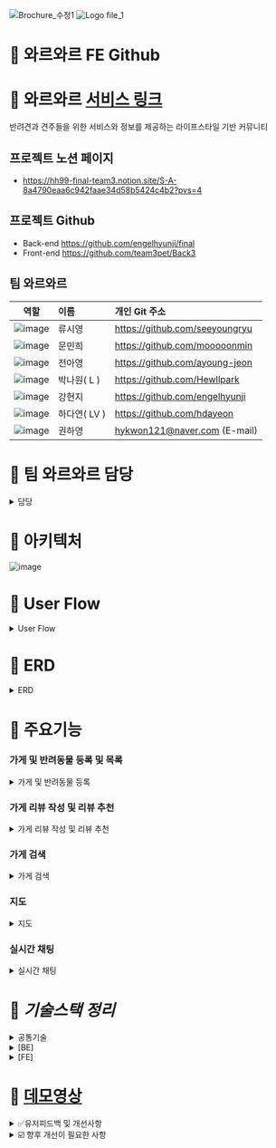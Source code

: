 ![Brochure_수정1](https://github.com/engelhyunji/final/assets/147478174/f94f141f-bf5a-4bc4-b06d-3718dc36e494)
![Logo file_1](https://github.com/engelhyunji/final/assets/147478174/21f44e9f-e376-442f-91b4-02811f058c56)


# 🐶 와르와르 FE Github
# 🐶 와르와르 [서비스 링크](https://final-pi-five.vercel.app/)
반려견과 견주들을 위한 서비스와 정보를 제공하는 라이프스타일 기반 커뮤니티

## 프로젝트 노션 페이지
- https://hh99-final-team3.notion.site/S-A-8a4790eaa6c942faae34d58b5424c4b2?pvs=4
## 프로젝트 Github
- Back-end  https://github.com/engelhyunji/final
- Front-end  https://github.com/team3pet/Back3

## 팀 와르와르
| 역할 | 이름 | 개인 Git 주소 |
|    :---:     | :---           | :---          |
|![image](https://github.com/engelhyunji/final/assets/147478174/71bf1b7c-e1c0-4208-b6d2-548f0083dd37)| 류시영     | https://github.com/seeyoungryu |
| ![image](https://github.com/engelhyunji/final/assets/147478174/71bf1b7c-e1c0-4208-b6d2-548f0083dd37)     | 문민희       | https://github.com/mooooonmin    |
| ![image](https://github.com/engelhyunji/final/assets/147478174/71bf1b7c-e1c0-4208-b6d2-548f0083dd37)     | 전아영       |https://github.com/ayoung-jeon   |
| ![image](https://github.com/engelhyunji/final/assets/147478174/71bf1b7c-e1c0-4208-b6d2-548f0083dd37)     | 박나원( L ) | https://github.com/Hewllpark      |
| ![image](https://github.com/engelhyunji/final/assets/147478174/0cf31df6-9185-4ec1-bc65-78e2129b29e4)| 강현지       | https://github.com/engelhyunji |
| ![image](https://github.com/engelhyunji/final/assets/147478174/0cf31df6-9185-4ec1-bc65-78e2129b29e4)| 하다연( LV )| https://github.com/hdayeon |
| ![image](https://github.com/engelhyunji/final/assets/147478174/96b6cc7c-0b61-4b41-a424-9a37d837c4ce)| 권하영       | hykwon121@naver.com (E-mail)|

# 🐾 팀 와르와르 담당
<details>
<summary>담당</summary> 

| 역할 | 이름 | 분담 |
| --- | --- | --- |
| Spring | 류시영 | ‣ 반려동물<br>   - 반려동물 등록, 수정, 삭제<br>   - 페이지네이션 및 정렬 (미구현시 제외)<br>‣ 반려동물 좋아요 (미구현시 제외)<br>   - 좋아요 등록, 삭제, 조회<br>‣ 반려동물 이미지<br> - 등록, 수정 삭제<br>‣ 테스트서버 (http)<br>   - AWS EC2, RDS(MySQL), S3<br>‣ 스케쥴링 서비스 로직 |
| Spring | 문민희 | ‣ 유저<br>   - 회원가입, 로그인(Access/Refresh), 로그아웃<br>‣ 가게<br>   - 가게 등록, 조회, 수정, 삭제<br>‣ 마이페이지<br>   - 내가 등록한 가게, 반려동물, 채팅방 조회<br>   - 내 채팅방의 해시태그 추가, 삭제<br>‣ 채팅<br>   - 채팅방 목록 및 해시태그 목록 조회<br>   - 인기 해시태그 조회<br>   - WebSocket, Stomp 기반 실시간 채팅<br>‣ 테스트서버 (http, https)<br>   - AWS EC2, RDS(MySQL), S3, CodeDeploy<br>‣ Redis<br>   - Refresh Token + JTI 저장<br>   - 채팅방 관련 데이터 저장<br>   - Pub/Sub<br>   - 중복 접속 방지를 위한 JTI 저장<br>‣ Swagger |
| Spring | 전아영 | ‣ 회원가입<br>   - 이메일 인증<br>‣ 이미지<br> - 이미지 관련 등록, 수정, 삭제<br>‣ 가게<br>   - 가게 등록, 조회, 수정, 삭제<br>   - 키워드 검색 (Query DSL)<br>‣ 리뷰<br>    - 리뷰 등록, 조회, 삭제<br>‣ 좋아요<br>   - 등록, 조회, 삭제 |
| Spring✨ | 박나원(L) | ‣ 배포<br>  - Github Actions + Codedeploy, Nginx 서버관리<br>‣ 서버<br>  - 가게, 펫 이미지 관리 (AWS S3)<br>  - 데이터베이스 관리 (AWS RDS - MySQL)<br>  - FE/BE 서버 인프라 조성 (HTTPS - AWS Route53, ACM, EC2)<br>‣ 유저<br>   - 회원탈퇴 (hard delete)<br>‣ 위치정보 (수정 예정!!)<br>  - 카카오 api - 데이터 요청 및 변환, 저장 로직 |
| React | 강현지 | ‣ 반려동물 페이지<br>   - 반려동물 등록, 수정, 삭제<br>‣ 지도 페이지<br>   - 카카오 api<br>   - 가게 주소 등록 및 검색<br>   - 가게 목록 조회<br>   - 위치 마커 표시<br>‣ 메인 페이지<br>   - 가게 조회 상세페이지 이동<br>   - 반려동물 조회 상세페이지 이동<br>   - 케러셀 |
| React ✨ | 하다연(VL) | ‣ 유저관련<br>   - 회원가입, 로그인(Access/Refresh), 로그아웃, 회원탈퇴<br>   - 전역 상태로 저장해서 로그인 상태 확인<br>‣ 가게 페이지<br>   - 등록, 수정<br>   - 카테고리 별 목록 조회<br>   - 검색<br>‣ 마이페이지<br>   - 내가 등록한 가게, 반려동물, 채팅방 조회, 수정, 삭제<br>   - 내 채팅방의 해시태그 추가, 삭제<br>‣ 채팅 페이지<br>   - 채팅방 목록 및 해시태그 목록 조회<br>   - 웹소켓 기반 실시간 채팅 |
| Design | 권하영 | ‣ 디자인 총괄 + 메인페이지 반응형 작업 |

</details>


# 🐾 아키텍처

![image](https://github.com/engelhyunji/final/assets/147478174/834e3c8d-bc6b-4327-9e90-d8eec125c9b0)

# 🐾 User Flow
<details>
  <summary>User Flow</summary> 
  
![image](https://github.com/engelhyunji/final/assets/147478174/0e154dda-eccb-4c9c-9b7c-6f6a30f021ac)
</details>


# 🐾 ERD
<details>
  <summary>ERD</summary> 
  
![image](https://github.com/engelhyunji/final/assets/147478174/55a967b4-e915-4395-998a-69bcb91b4dd7)
</details>

# 🐾 주요기능
### 가게 및 반려동물 등록 및 목록
<details>
  <summary>가게 및 반려동물 등록</summary> 
- 로그인한 사용자에 한하여 나의 가게 또는 반려동물을 이미지와 함께 **등록**할 수 있습니다.<br>
- 등록한 가게 또는 반려동물은 각 목록페이지에 게시되어 공유됩니다.<br>
- 가게의 주소를 입력하면 곧 바로 위도, 경도로 반환하여 등록할 수 있습니다.
  
![MergedImages](https://github.com/engelhyunji/final/assets/145903783/f705439e-8852-4398-af04-d24e9efc5e51)

</details>

### 가게 리뷰 작성 및 리뷰 추천
<details>
  <summary>가게 리뷰 작성 및 리뷰 추천</summary>
- 가게에 리뷰를 등록하여 사용자들끼리 정보를 공유할 수 있습니다.<br>
- 가게에 달린 리뷰 중 도움이 된 리뷰에 추천을 할 수 있습니다.<br>
  
![image](https://github.com/engelhyunji/final/assets/147478174/c12938c8-262a-41f6-b4b3-7291edf40ae0)
</details>

### 가게 검색
<details>
  <summary>가게 검색</summary>
- 가게 이름, 위치, 소개 정보를 대상으로 키워드를 검색하여 해당하는 결과를 찾아볼 수 있습니다.<br>
  
![image](https://github.com/engelhyunji/final/assets/147478174/60f949ac-beb2-46f7-8555-82f683df2232)
</details>

### 지도
<details>
  <summary>지도</summary>
- 등록한 가게의 위치 및 정보를 바탕으로 카카오api 지도 상에서 가게 위치 조회(마커, 인포윈도우), 키워드 검색 및 목록 조회가 가능합니다.<br>
  
![screencapture-localhost-5173-map-2024-01-11-06_22_40](https://github.com/engelhyunji/final/assets/145903783/9e24e46d-9a15-49fe-8ac5-f06de16b1a4a)

</details>

### 실시간 채팅
<details>
  <summary>실시간 채팅</summary>
- 채팅방 전체목록을 볼 수 있고 각 방의 최근 메세지와 등록된 해시태그가 보여집니다.<br>
- 인기 해시태그 7개가 나열되어있고 각 태그를 클릭하면 해당하는 채팅방 확인이 가능합니다.<br>
- 계정 당 두개의 새로운 채팅방을 생성할 수 있고 참여하고픈 채팅방에 입장할 수 있습니다.<br>
- 같은 채팅방에 입장한 유저와 실시간 채팅을 할 수 있습니다.<br>
- 채팅참여자와 각 참여자가 등록한 반려동물을 확인할 수 있습니다.<br>
  
![채팅 예시 이미지](https://github.com/engelhyunji/final/assets/147478174/9196ee1a-178c-482c-ae2b-3d55358197b8)
</details>



# 🐾  *기술스택 정리*

<details>
<summary>공통기술</summary>

| 기술 | 설명 |
| --- | --- |
| WebSocket | - 서버가 클라이언트에게 비동기 메세지를 보낼 때 가장 널리 사용하는 기술<br>- 양방향 메시지 전송 가능 |
| Stomp (StompJs) | - 메세지는 STOMP의 "destination" 헤더를 기반으로 @Controller 객체의 @MethodMapping 메서드로 라우팅 된다.<br>- STOMP의 "destination" 및 Message Type을 기반으로 메세지를 보호하기 위해 Spring Security를 함께 사용할 수 있다 → WebSocket으로 들어오는 요청을 먼저 검증하기 위해 사용 |

</details>

<details>
<summary>[BE]</summary>

  | 기술 | 이유 |
  | --- | --- |
  | Redis | - 소켓 서버 역할은 데이터 검증과 목적지로의 전달이었기에 데이터를 영구적으로 저장할 필요가 없었기에 입력, 삭제 속도가 빠른 인메모리 데이터베이스인 Redis를 사용함.<br>- Redis의 Pub/Sub 기능을 사용해 소켓간의 메시지를 클러스터링 하기 위해 선택함. |
  | Swagger | - API 문서 자동 생성 및 테스트 용이성을 향상시켜 프론트와 백엔드 팀 간의 협업을 강화하기 위함.<br>- API 엔드포인트의 명확한 문서화를 통해 개발 생산성과 서비스 품질을 향상시키기 위해 선택. |
  | Spring Security | - 사용자의 인가, 인증 보안을 위한 대표적인 라이브러리인 Security 사용 |
  | JWT (Access/Refresh) | - 세션정책에서 Stateless 방식을 선택하기 위한 사용<br>- 엑세스토큰의 짧은 유효시간과 탈취의 위험성을 낮추기 위해 리프레시토큰 사용<br>- 중복접속 방지를 위해 토큰 JTI 같이 발급하는 방식으로 사용 |
  | Query DSL | - 검색 가능한 각각의 엔드포인트를 생성하기보단 하나의 엔드포인트에서 조건값을 받아 핸들링이 가능해 유지보수에 좋다고 생각하여 사용<br>- 지금은 가게 이름, 위치, 소개에서 통합으로 검색하고 있으나 향후 더 세부적인 검색기능을 생각하기 때문에 사용 |
  | Nginx | 리버스 프록시를 사용하게 되어 내부 네트워크와 외부 네트워크 간의 중간자 역할을 하여 서버의 실제 IP 주소를 숨김으로서 외부 공격으로부터 서버를 보호하는 데 도움을 줌. 또, 컨텐츠를 압축하고 최적화하여 전송할 수 있어 데이터 전송량을 줄이고 페이지 로딩 속도를 개선하는 데 도움이 됨. |
  | GitHub Actions | 팀원들이 항상 쓰게 되는 깃허브에서 main 브랜치로 트리거를 함으로써 배포가 자동화되며 codedeploy, workflow 두 군데에서 모두 롤백도 용이하기 때문에 선택함. |
  | Amazon RDS | 데이터베이스를 설정하고 유지하는데에 있어서 다른 기능들과 같이 amazon 상에서 관리할 수 있다는 장점과 자동백업이 이루어진다는 장점으로 인해 선택함 |
  | Amazon S3 | codedeploy와도 긴밀히 연결이 가능하고, ec2 instance 등 amazon 내에서 관리가 용이하며 이미지와 같은 파일 업로드 시 용량 부담을 최소화 할 수 있어 선택함 |

</details>

<details>
<summary>[FE]</summary>

  | 기술 | 이유 |
  | --- | --- |
  | React-Query | API 데이터의 캐싱, 동기화 및 상태 관리를 효율적으로 처리하기 위해 선택함. |
  | Axios | HTTP 요청을 쉽게 하고, 더 다양한 설정 옵션을 제공하기 때문에 선택함. |
  | styled-components | 컴포넌트 단위로 스타일을 적용하고, 동적 스타일링이 가능하기 때문에 선택함. |
  | TypeScript | 코드의 안정성을 높이고, 개발 생산성을 향상시키기 위해 선택함. |
  | react-router-dom | A태그만 써도 페이지 이동이 가능하고 다른 라이브러리도 있지만, A태그는 화면을 새로고침한 다음에 페이지를 이동한다는 단점이 있음. 하지만 REACT ROUTER에서는 새로운 페이지를 로드하지 않고 하나의 페이지 안에서 필요한 데이터만 가져오는 형태를 가지기 때문에 불필요한 렌더링을 없애고 웹 어플리케이션 내에서 라우팅을 쉽게 관리하기 위해 선택함. |
  | Vercel | Github를 통해 자동 빌드 및 배포가 가능한 것에 더불어, 배포 최적화로 개발 프로세스가 간단해 선택함. |

</details>



# 🐾  [데모영상](https://youtu.be/nUkjb7pTXLo)


<details>
<summary> ✅유저피드백 및 개선사항</summary>

| 유저피드백 부분 | 개선사항 |
| --- | --- |
| 공통 | • 로고 깨짐 현상<br>• 전체적 디자인 변경 및 수정 |
| 회원가입, 로그인, 로그아웃, 회원탈퇴 | • 회원가입시 입력값의 유효성 검사, 인증방식 추가<br>• 이미 가입되어 있는 이메일로 재가입 가능<br>• 인증번호 재발송 alert 요청<br>• 인증번호 유효시간이 흘러 마이너스로 넘어가는 문제<br>• 닉네임 글자수 제한<br>• 중복로그인 방지 요청<br>• 회원탈퇴 오류 |
| 메인 | • 메인페이지 케러셀 및 펫 이미지 클릭 상세페이지 이동.<br>• 메인페이지 케러셀 에러 수정 |
| 가게 | • 가게 등록시 가게명, 설명 글자수 제한 + 직관적인 글자 수 표시 기능<br>• 필수 입력값 필드 유효성 검사 추가 및 사용자에게 알림<br>• 가게를 등록한 유저는 본인 가게에 리뷰 등록 제한<br>• 전화번호, 시간 필드값 나눠서 조합하는 방식으로 변경<br>• 가게 등록 시 종류 통일 위해 영어에서 한글로 변경<br>• 가게 전체 조회 시 리뷰수 추가<br>• 등록시 이미지 드래그 앤 드롭 업로드 |
| 반려동물 | • 에러 응답값 메세지도 출력되게 수정<br>• 등록시 글자수 제한, 공백처리 제한<br>• 등록시 이미지 드래그 앤 드롭 업로드<br>• 펫 등록 수정 입력필드 글자제한 및 여백 입력 안되게 설정 |
| 리뷰, 좋아요 | • 필수 입력값 필드 유효성 검사 추가 및 사용자에게 알림<br>• 리뷰 글자수 제한<br>• 본인이 작성한 리뷰에만 삭제버튼 보이도록 수정<br>• 한명의 회원이 한 가게에 리뷰 중복 등록 불가하게 수정<br>• 본인의 좋아요 상태 조회 (get 추가) - 좋아요 상태 유지 목적 |
| 채팅, 해시태그 | • 중복 접속 방지<br>• 채팅 공백 메세지 수정 요청<br>• 잦은 입장 알림 메세지 수정 요청<br>• '채팅방 나가기' 버튼을 누르지 않고 나가는 사용자에 대한 처리 요청<br>• 채팅방 삭제 오류<br>• 입장한 유저가 없으면 채팅방 자동 삭제 요청<br>• 채팅 메세지 글자수 제한이 없어서 채팅방 레이아웃을 넘어가는 오류<br>• 채팅방 입장시 입장한 유저 실시간 반영 오류<br>• 채팅방 해시태그 글자수 제한 요청<br>• 채팅방 해시태그 필수입력값 유효성 검사 |
| 마이페이지 | • 마이페이지에서 가게, 펫 등록 가능하도록 수정 요청 |


</details>


<details>
<summary> ☑️ 향후 개선이 필요한 사항</summary>

| 파트 | 향후 개선이 필요한 부분 |
| --- | --- |
| 회원가입, 로그인, 로그아웃, 회원탈퇴 | • 비밀번호 더블 체크<br>• 소셜로그인 추가 요청<br>• 아이디/비밀번호 찾기 기능 요청<br>• 회원 정보 수정 요청<br>• 인증번호 발송 딜레이 타임 |
| 메인 | • 미반영 된 디자인 요소 적용 |
| 가게 | • 해시태그 기능 추가<br>• 이름, 위치, 소개 등 세부조건 추가 검색 |
| 반려동물 | • 좋아요, 팔로우 기능<br>• 세부조건으로 정렬기능 추가 |
| 리뷰, 좋아요 | • 대댓글 기능 추가 요청 |
| 채팅, 해시태그 | • 채팅 메세지 시간 요청 |

</details>
